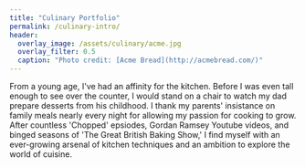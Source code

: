 ```yaml
---
title: "Culinary Portfolio"
permalink: /culinary-intro/
header:
  overlay_image: /assets/culinary/acme.jpg
  overlay_filter: 0.5
  caption: "Photo credit: [Acme Bread](http://acmebread.com/)"
---
```

From a young age, I've had an affinity for the kitchen. Before I was even tall enough to see over the counter, I would stand on a chair to watch my dad prepare desserts from his childhood. I thank my parents' insistance on family meals nearly every night for allowing my passion for cooking to grow. After countless 'Chopped' epsiodes, Gordan Ramsey Youtube videos, and binged seasons of 'The Great British Baking Show,' I find myself with an ever-growing arsenal of kitchen techniques and an ambition to explore the world of cuisine.